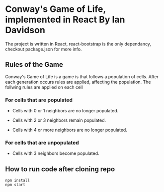# Conway's Game of Life, implemented in React By Ian Davidson

The project is written in React, react-bootstrap is the only dependancy, checkout package.json for more info.

## Rules of the Game

Conway's Game of Life is a game is that follows a population of cells. After each generation occurs rules are applied, affecting the population. The follwing rules are applied on each cell

### For cells that are populated

* Cells with 0 or 1 neighbors are no longer populated.

* Cells with 2 or 3 neighbors remain populated.

* Cells with 4 or more neighbors are no longer populated.

### For cells that are unpopulated

* Cells with 3 neighbors become populated.

## How to run code after cloning repo

```runScript
npm install
npm start
```
